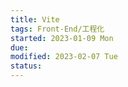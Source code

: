 ```yaml
---
title: Vite
tags: Front-End/工程化     
started: 2023-01-09 Mon
due: 
modified: 2023-02-07 Tue
status: 
---
```

